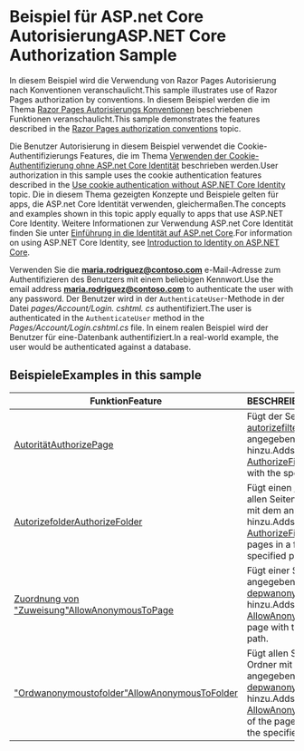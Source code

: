# <a name="aspnet-core-authorization-sample"></a><span data-ttu-id="6482a-101">Beispiel für ASP.net Core Autorisierung</span><span class="sxs-lookup"><span data-stu-id="6482a-101">ASP.NET Core Authorization Sample</span></span>

<span data-ttu-id="6482a-102">In diesem Beispiel wird die Verwendung von Razor Pages Autorisierung nach Konventionen veranschaulicht.</span><span class="sxs-lookup"><span data-stu-id="6482a-102">This sample illustrates use of Razor Pages authorization by conventions.</span></span> <span data-ttu-id="6482a-103">In diesem Beispiel werden die im Thema [Razor Pages Autorisierungs Konventionen](https://docs.microsoft.com/aspnet/core/security/authorization/razor-pages-authorization) beschriebenen Funktionen veranschaulicht.</span><span class="sxs-lookup"><span data-stu-id="6482a-103">This sample demonstrates the features described in the [Razor Pages authorization conventions](https://docs.microsoft.com/aspnet/core/security/authorization/razor-pages-authorization) topic.</span></span>

<span data-ttu-id="6482a-104">Die Benutzer Autorisierung in diesem Beispiel verwendet die Cookie-Authentifizierungs Features, die im Thema [Verwenden der Cookie-Authentifizierung ohne ASP.net Core Identität](https://docs.microsoft.com/aspnet/core/security/authentication/cookie) beschrieben werden.</span><span class="sxs-lookup"><span data-stu-id="6482a-104">User authorization in this sample uses the cookie authentication features described in the [Use cookie authentication without ASP.NET Core Identity](https://docs.microsoft.com/aspnet/core/security/authentication/cookie) topic.</span></span> <span data-ttu-id="6482a-105">Die in diesem Thema gezeigten Konzepte und Beispiele gelten für apps, die ASP.net Core Identität verwenden, gleichermaßen.</span><span class="sxs-lookup"><span data-stu-id="6482a-105">The concepts and examples shown in this topic apply equally to apps that use ASP.NET Core Identity.</span></span> <span data-ttu-id="6482a-106">Weitere Informationen zur Verwendung ASP.net Core Identität finden Sie unter [Einführung in die Identität auf ASP.net Core](https://docs.microsoft.com/aspnet/core/security/authentication/identity).</span><span class="sxs-lookup"><span data-stu-id="6482a-106">For information on using ASP.NET Core Identity, see [Introduction to Identity on ASP.NET Core](https://docs.microsoft.com/aspnet/core/security/authentication/identity).</span></span>

<span data-ttu-id="6482a-107">Verwenden Sie die **maria.rodriguez@contoso.com** e-Mail-Adresse zum Authentifizieren des Benutzers mit einem beliebigen Kennwort.</span><span class="sxs-lookup"><span data-stu-id="6482a-107">Use the email address **maria.rodriguez@contoso.com** to authenticate the user with any password.</span></span> <span data-ttu-id="6482a-108">Der Benutzer wird in der `AuthenticateUser`-Methode in der Datei *pages/Account/Login. cshtml. cs* authentifiziert.</span><span class="sxs-lookup"><span data-stu-id="6482a-108">The user is authenticated in the `AuthenticateUser` method in the *Pages/Account/Login.cshtml.cs* file.</span></span> <span data-ttu-id="6482a-109">In einem realen Beispiel wird der Benutzer für eine-Datenbank authentifiziert.</span><span class="sxs-lookup"><span data-stu-id="6482a-109">In a real-world example, the user would be authenticated against a database.</span></span>

## <a name="examples-in-this-sample"></a><span data-ttu-id="6482a-110">Beispiele</span><span class="sxs-lookup"><span data-stu-id="6482a-110">Examples in this sample</span></span>

| <span data-ttu-id="6482a-111">Funktion</span><span class="sxs-lookup"><span data-stu-id="6482a-111">Feature</span></span> | <span data-ttu-id="6482a-112">BESCHREIBUNG</span><span class="sxs-lookup"><span data-stu-id="6482a-112">Description</span></span> |
| --- | --- |
| [<span data-ttu-id="6482a-113">Autorität</span><span class="sxs-lookup"><span data-stu-id="6482a-113">AuthorizePage</span></span>](https://docs.microsoft.com/dotnet/api/microsoft.extensions.dependencyinjection.pageconventioncollectionextensions.authorizepage) | <span data-ttu-id="6482a-114">Fügt der Seite einen [autorizefilter](https://docs.microsoft.com/dotnet/api/microsoft.aspnetcore.mvc.authorization.authorizefilter) mit dem angegebenen Pfad hinzu.</span><span class="sxs-lookup"><span data-stu-id="6482a-114">Adds an [AuthorizeFilter](https://docs.microsoft.com/dotnet/api/microsoft.aspnetcore.mvc.authorization.authorizefilter) to the page with the specified path.</span></span> |
| [<span data-ttu-id="6482a-115">Autorizefolder</span><span class="sxs-lookup"><span data-stu-id="6482a-115">AuthorizeFolder</span></span>](https://docs.microsoft.com/dotnet/api/microsoft.extensions.dependencyinjection.pageconventioncollectionextensions.authorizefolder) | <span data-ttu-id="6482a-116">Fügt einen [autorizefilter](https://docs.microsoft.com/dotnet/api/microsoft.aspnetcore.mvc.authorization.authorizefilter) zu allen Seiten in einem Ordner mit dem angegebenen Pfad hinzu.</span><span class="sxs-lookup"><span data-stu-id="6482a-116">Adds an [AuthorizeFilter](https://docs.microsoft.com/dotnet/api/microsoft.aspnetcore.mvc.authorization.authorizefilter) to all of the pages in a folder with the specified path.</span></span> |
| [<span data-ttu-id="6482a-117">Zuordnung von "Zuweisung"</span><span class="sxs-lookup"><span data-stu-id="6482a-117">AllowAnonymousToPage</span></span>](https://docs.microsoft.com/dotnet/api/microsoft.extensions.dependencyinjection.pageconventioncollectionextensions.allowanonymoustopage) | <span data-ttu-id="6482a-118">Fügt einer Seite mit dem angegebenen Pfad einen " [depwanonymousfilter](https://docs.microsoft.com/dotnet/api/microsoft.aspnetcore.mvc.authorization.allowanonymousfilter) " hinzu.</span><span class="sxs-lookup"><span data-stu-id="6482a-118">Adds an [AllowAnonymousFilter](https://docs.microsoft.com/dotnet/api/microsoft.aspnetcore.mvc.authorization.allowanonymousfilter) to a page with the specified path.</span></span> |
| [<span data-ttu-id="6482a-119">"Ordwanonymoustofolder"</span><span class="sxs-lookup"><span data-stu-id="6482a-119">AllowAnonymousToFolder</span></span>](https://docs.microsoft.com/dotnet/api/microsoft.extensions.dependencyinjection.pageconventioncollectionextensions.allowanonymoustofolder) | <span data-ttu-id="6482a-120">Fügt allen Seiten in einem Ordner mit dem angegebenen Pfad einen " [depwanonymousfilter](https://docs.microsoft.com/dotnet/api/microsoft.aspnetcore.mvc.authorization.allowanonymousfilter) " hinzu.</span><span class="sxs-lookup"><span data-stu-id="6482a-120">Adds an [AllowAnonymousFilter](https://docs.microsoft.com/dotnet/api/microsoft.aspnetcore.mvc.authorization.allowanonymousfilter) to all of the pages in a folder with the specified path.</span></span> |
